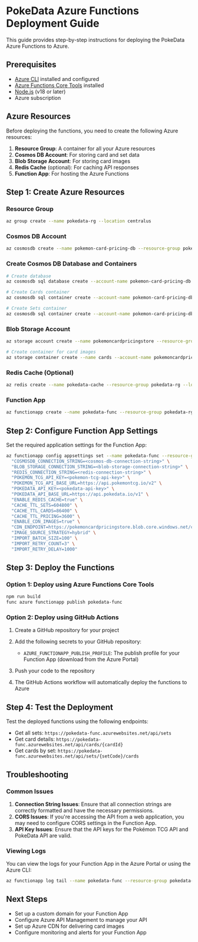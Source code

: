 # PokeData Azure Functions Deployment Guide

This guide provides step-by-step instructions for deploying the PokeData Azure Functions to Azure.

## Prerequisites

- [Azure CLI](https://docs.microsoft.com/en-us/cli/azure/install-azure-cli) installed and configured
- [Azure Functions Core Tools](https://docs.microsoft.com/en-us/azure/azure-functions/functions-run-local) installed
- [Node.js](https://nodejs.org/) (v18 or later)
- Azure subscription

## Azure Resources

Before deploying the functions, you need to create the following Azure resources:

1. **Resource Group**: A container for all your Azure resources
2. **Cosmos DB Account**: For storing card and set data
3. **Blob Storage Account**: For storing card images
4. **Redis Cache** (optional): For caching API responses
5. **Function App**: For hosting the Azure Functions

## Step 1: Create Azure Resources

### Resource Group

```bash
az group create --name pokedata-rg --location centralus
```

### Cosmos DB Account

```bash
az cosmosdb create --name pokemon-card-pricing-db --resource-group pokedata-rg --kind GlobalDocumentDB --capabilities EnableServerless
```

### Create Cosmos DB Database and Containers

```bash
# Create database
az cosmosdb sql database create --account-name pokemon-card-pricing-db --resource-group pokedata-rg --name PokemonCards

# Create Cards container
az cosmosdb sql container create --account-name pokemon-card-pricing-db --resource-group pokedata-rg --database-name PokemonCards --name Cards --partition-key-path "/setId"

# Create Sets container
az cosmosdb sql container create --account-name pokemon-card-pricing-db --resource-group pokedata-rg --database-name PokemonCards --name Sets --partition-key-path "/series"
```

### Blob Storage Account

```bash
az storage account create --name pokemoncardpricingstore --resource-group pokedata-rg --location centralus --sku Standard_LRS

# Create container for card images
az storage container create --name cards --account-name pokemoncardpricingstore --auth-mode login
```

### Redis Cache (Optional)

```bash
az redis create --name pokedata-cache --resource-group pokedata-rg --location centralus --sku Basic --vm-size C0
```

### Function App

```bash
az functionapp create --name pokedata-func --resource-group pokedata-rg --storage-account pokemoncardpricingstore --consumption-plan-location centralus --runtime node --runtime-version 18 --functions-version 4
```

## Step 2: Configure Function App Settings

Set the required application settings for the Function App:

```bash
az functionapp config appsettings set --name pokedata-func --resource-group pokedata-rg --settings \
  "COSMOSDB_CONNECTION_STRING=<cosmos-db-connection-string>" \
  "BLOB_STORAGE_CONNECTION_STRING=<blob-storage-connection-string>" \
  "REDIS_CONNECTION_STRING=<redis-connection-string>" \
  "POKEMON_TCG_API_KEY=<pokemon-tcg-api-key>" \
  "POKEMON_TCG_API_BASE_URL=https://api.pokemontcg.io/v2" \
  "POKEDATA_API_KEY=<pokedata-api-key>" \
  "POKEDATA_API_BASE_URL=https://api.pokedata.io/v1" \
  "ENABLE_REDIS_CACHE=true" \
  "CACHE_TTL_SETS=604800" \
  "CACHE_TTL_CARDS=86400" \
  "CACHE_TTL_PRICING=3600" \
  "ENABLE_CDN_IMAGES=true" \
  "CDN_ENDPOINT=https://pokemoncardpricingstore.blob.core.windows.net/cards" \
  "IMAGE_SOURCE_STRATEGY=hybrid" \
  "IMPORT_BATCH_SIZE=100" \
  "IMPORT_RETRY_COUNT=3" \
  "IMPORT_RETRY_DELAY=1000"
```

## Step 3: Deploy the Functions

### Option 1: Deploy using Azure Functions Core Tools

```bash
npm run build
func azure functionapp publish pokedata-func
```

### Option 2: Deploy using GitHub Actions

1. Create a GitHub repository for your project
2. Add the following secrets to your GitHub repository:
   - `AZURE_FUNCTIONAPP_PUBLISH_PROFILE`: The publish profile for your Function App (download from the Azure Portal)

3. Push your code to the repository
4. The GitHub Actions workflow will automatically deploy the functions to Azure

## Step 4: Test the Deployment

Test the deployed functions using the following endpoints:

- Get all sets: `https://pokedata-func.azurewebsites.net/api/sets`
- Get card details: `https://pokedata-func.azurewebsites.net/api/cards/{cardId}`
- Get cards by set: `https://pokedata-func.azurewebsites.net/api/sets/{setCode}/cards`

## Troubleshooting

### Common Issues

1. **Connection String Issues**: Ensure that all connection strings are correctly formatted and have the necessary permissions.
2. **CORS Issues**: If you're accessing the API from a web application, you may need to configure CORS settings in the Function App.
3. **API Key Issues**: Ensure that the API keys for the Pokémon TCG API and PokeData API are valid.

### Viewing Logs

You can view the logs for your Function App in the Azure Portal or using the Azure CLI:

```bash
az functionapp log tail --name pokedata-func --resource-group pokedata-rg
```

## Next Steps

- Set up a custom domain for your Function App
- Configure Azure API Management to manage your API
- Set up Azure CDN for delivering card images
- Configure monitoring and alerts for your Function App
